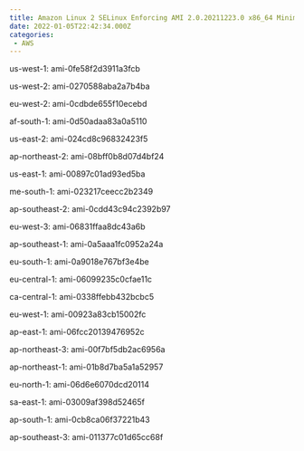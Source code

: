 ```yaml
---
title: Amazon Linux 2 SELinux Enforcing AMI 2.0.20211223.0 x86_64 Minimal HVM gp2
date: 2022-01-05T22:42:34.000Z
categories:
 - AWS
---
```


us-west-1: ami-0fe58f2d3911a3fcb

us-west-2: ami-0270588aba2a7b4ba

eu-west-2: ami-0cdbde655f10ecebd

af-south-1: ami-0d50adaa83a0a5110

us-east-2: ami-024cd8c96832423f5

ap-northeast-2: ami-08bff0b8d07d4bf24

us-east-1: ami-00897c01ad93ed5ba

me-south-1: ami-023217ceecc2b2349

ap-southeast-2: ami-0cdd43c94c2392b97

eu-west-3: ami-06831ffaa8dc43a6b

ap-southeast-1: ami-0a5aaa1fc0952a24a

eu-south-1: ami-0a9018e767bf3e4be

eu-central-1: ami-06099235c0cfae11c

ca-central-1: ami-0338ffebb432bcbc5

eu-west-1: ami-00923a83cb15002fc

ap-east-1: ami-06fcc20139476952c

ap-northeast-3: ami-00f7bf5db2ac6956a

ap-northeast-1: ami-01b8d7ba5a1a52957

eu-north-1: ami-06d6e6070dcd20114

sa-east-1: ami-03009af398d52465f

ap-south-1: ami-0cb8ca06f37221b43

ap-southeast-3: ami-011377c01d65cc68f

